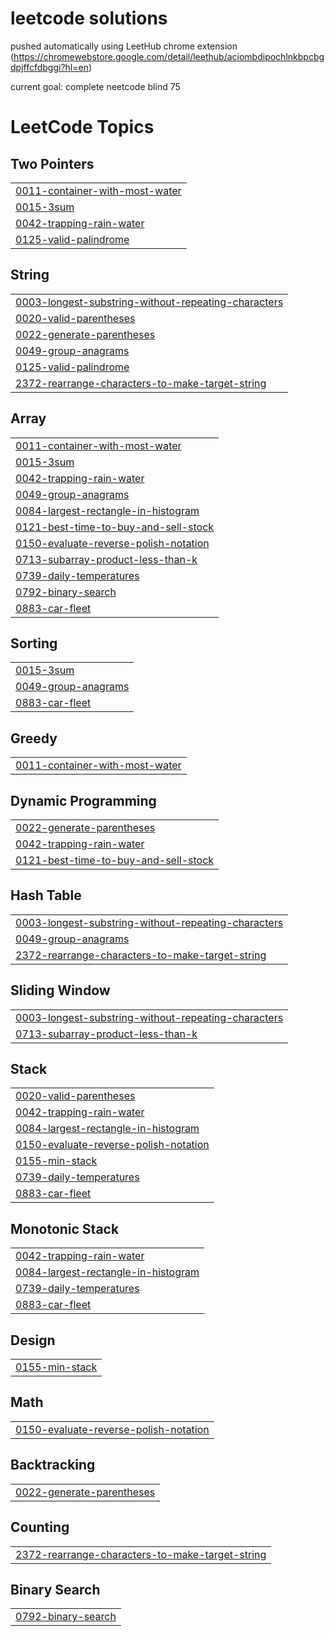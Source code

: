 # leetcode solutions

pushed automatically using LeetHub chrome extension
(https://chromewebstore.google.com/detail/leethub/aciombdipochlnkbpcbgdpjffcfdbggi?hl=en)

current goal: complete neetcode blind 75

<!---LeetCode Topics Start-->
# LeetCode Topics
## Two Pointers
|  |
| ------- |
| [0011-container-with-most-water](https://github.com/biponroy47/leetcode_solutions/tree/master/0011-container-with-most-water) |
| [0015-3sum](https://github.com/biponroy47/leetcode_solutions/tree/master/0015-3sum) |
| [0042-trapping-rain-water](https://github.com/biponroy47/leetcode_solutions/tree/master/0042-trapping-rain-water) |
| [0125-valid-palindrome](https://github.com/biponroy47/leetcode_solutions/tree/master/0125-valid-palindrome) |
## String
|  |
| ------- |
| [0003-longest-substring-without-repeating-characters](https://github.com/biponroy47/leetcode_solutions/tree/master/0003-longest-substring-without-repeating-characters) |
| [0020-valid-parentheses](https://github.com/biponroy47/leetcode_solutions/tree/master/0020-valid-parentheses) |
| [0022-generate-parentheses](https://github.com/biponroy47/leetcode_solutions/tree/master/0022-generate-parentheses) |
| [0049-group-anagrams](https://github.com/biponroy47/leetcode_solutions/tree/master/0049-group-anagrams) |
| [0125-valid-palindrome](https://github.com/biponroy47/leetcode_solutions/tree/master/0125-valid-palindrome) |
| [2372-rearrange-characters-to-make-target-string](https://github.com/biponroy47/leetcode_solutions/tree/master/2372-rearrange-characters-to-make-target-string) |
## Array
|  |
| ------- |
| [0011-container-with-most-water](https://github.com/biponroy47/leetcode_solutions/tree/master/0011-container-with-most-water) |
| [0015-3sum](https://github.com/biponroy47/leetcode_solutions/tree/master/0015-3sum) |
| [0042-trapping-rain-water](https://github.com/biponroy47/leetcode_solutions/tree/master/0042-trapping-rain-water) |
| [0049-group-anagrams](https://github.com/biponroy47/leetcode_solutions/tree/master/0049-group-anagrams) |
| [0084-largest-rectangle-in-histogram](https://github.com/biponroy47/leetcode_solutions/tree/master/0084-largest-rectangle-in-histogram) |
| [0121-best-time-to-buy-and-sell-stock](https://github.com/biponroy47/leetcode_solutions/tree/master/0121-best-time-to-buy-and-sell-stock) |
| [0150-evaluate-reverse-polish-notation](https://github.com/biponroy47/leetcode_solutions/tree/master/0150-evaluate-reverse-polish-notation) |
| [0713-subarray-product-less-than-k](https://github.com/biponroy47/leetcode_solutions/tree/master/0713-subarray-product-less-than-k) |
| [0739-daily-temperatures](https://github.com/biponroy47/leetcode_solutions/tree/master/0739-daily-temperatures) |
| [0792-binary-search](https://github.com/biponroy47/leetcode_solutions/tree/master/0792-binary-search) |
| [0883-car-fleet](https://github.com/biponroy47/leetcode_solutions/tree/master/0883-car-fleet) |
## Sorting
|  |
| ------- |
| [0015-3sum](https://github.com/biponroy47/leetcode_solutions/tree/master/0015-3sum) |
| [0049-group-anagrams](https://github.com/biponroy47/leetcode_solutions/tree/master/0049-group-anagrams) |
| [0883-car-fleet](https://github.com/biponroy47/leetcode_solutions/tree/master/0883-car-fleet) |
## Greedy
|  |
| ------- |
| [0011-container-with-most-water](https://github.com/biponroy47/leetcode_solutions/tree/master/0011-container-with-most-water) |
## Dynamic Programming
|  |
| ------- |
| [0022-generate-parentheses](https://github.com/biponroy47/leetcode_solutions/tree/master/0022-generate-parentheses) |
| [0042-trapping-rain-water](https://github.com/biponroy47/leetcode_solutions/tree/master/0042-trapping-rain-water) |
| [0121-best-time-to-buy-and-sell-stock](https://github.com/biponroy47/leetcode_solutions/tree/master/0121-best-time-to-buy-and-sell-stock) |
## Hash Table
|  |
| ------- |
| [0003-longest-substring-without-repeating-characters](https://github.com/biponroy47/leetcode_solutions/tree/master/0003-longest-substring-without-repeating-characters) |
| [0049-group-anagrams](https://github.com/biponroy47/leetcode_solutions/tree/master/0049-group-anagrams) |
| [2372-rearrange-characters-to-make-target-string](https://github.com/biponroy47/leetcode_solutions/tree/master/2372-rearrange-characters-to-make-target-string) |
## Sliding Window
|  |
| ------- |
| [0003-longest-substring-without-repeating-characters](https://github.com/biponroy47/leetcode_solutions/tree/master/0003-longest-substring-without-repeating-characters) |
| [0713-subarray-product-less-than-k](https://github.com/biponroy47/leetcode_solutions/tree/master/0713-subarray-product-less-than-k) |
## Stack
|  |
| ------- |
| [0020-valid-parentheses](https://github.com/biponroy47/leetcode_solutions/tree/master/0020-valid-parentheses) |
| [0042-trapping-rain-water](https://github.com/biponroy47/leetcode_solutions/tree/master/0042-trapping-rain-water) |
| [0084-largest-rectangle-in-histogram](https://github.com/biponroy47/leetcode_solutions/tree/master/0084-largest-rectangle-in-histogram) |
| [0150-evaluate-reverse-polish-notation](https://github.com/biponroy47/leetcode_solutions/tree/master/0150-evaluate-reverse-polish-notation) |
| [0155-min-stack](https://github.com/biponroy47/leetcode_solutions/tree/master/0155-min-stack) |
| [0739-daily-temperatures](https://github.com/biponroy47/leetcode_solutions/tree/master/0739-daily-temperatures) |
| [0883-car-fleet](https://github.com/biponroy47/leetcode_solutions/tree/master/0883-car-fleet) |
## Monotonic Stack
|  |
| ------- |
| [0042-trapping-rain-water](https://github.com/biponroy47/leetcode_solutions/tree/master/0042-trapping-rain-water) |
| [0084-largest-rectangle-in-histogram](https://github.com/biponroy47/leetcode_solutions/tree/master/0084-largest-rectangle-in-histogram) |
| [0739-daily-temperatures](https://github.com/biponroy47/leetcode_solutions/tree/master/0739-daily-temperatures) |
| [0883-car-fleet](https://github.com/biponroy47/leetcode_solutions/tree/master/0883-car-fleet) |
## Design
|  |
| ------- |
| [0155-min-stack](https://github.com/biponroy47/leetcode_solutions/tree/master/0155-min-stack) |
## Math
|  |
| ------- |
| [0150-evaluate-reverse-polish-notation](https://github.com/biponroy47/leetcode_solutions/tree/master/0150-evaluate-reverse-polish-notation) |
## Backtracking
|  |
| ------- |
| [0022-generate-parentheses](https://github.com/biponroy47/leetcode_solutions/tree/master/0022-generate-parentheses) |
## Counting
|  |
| ------- |
| [2372-rearrange-characters-to-make-target-string](https://github.com/biponroy47/leetcode_solutions/tree/master/2372-rearrange-characters-to-make-target-string) |
## Binary Search
|  |
| ------- |
| [0792-binary-search](https://github.com/biponroy47/leetcode_solutions/tree/master/0792-binary-search) |
<!---LeetCode Topics End-->